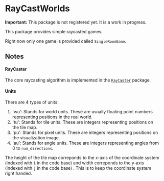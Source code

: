 # RayCastWorlds

**Important:** This package is not registered yet. It is a work in progress.

This package provides simple raycasted games.

Right now only one game is provided called `SingleRoomGame`.

## Notes

#### RayCaster

The core raycasting algorithm is implemented in the [`RayCaster`](https://github.com/Sid-Bhatia-0/RayCaster.jl) package.

#### Units

There are 4 types of units:
1. 'wu': Stands for world units. These are usually floating point numbers representing positions in the real world.
1. 'tu': Stands for tile units. These are integers representing positions on the tile map.
1. 'pu': Stands for pixel units. These are integers representing positions on the visualization image.
1. 'au': Stands for angle units. These are integers representing angles from 0 to `num_directions`.

The height of the tile map correponds to the x-axis of the coordinate system (indexed with `i` in the code base) and width correponds to the y-axis (indexed with `j` in the code base) . This is to keep the coordinate system right handed.
